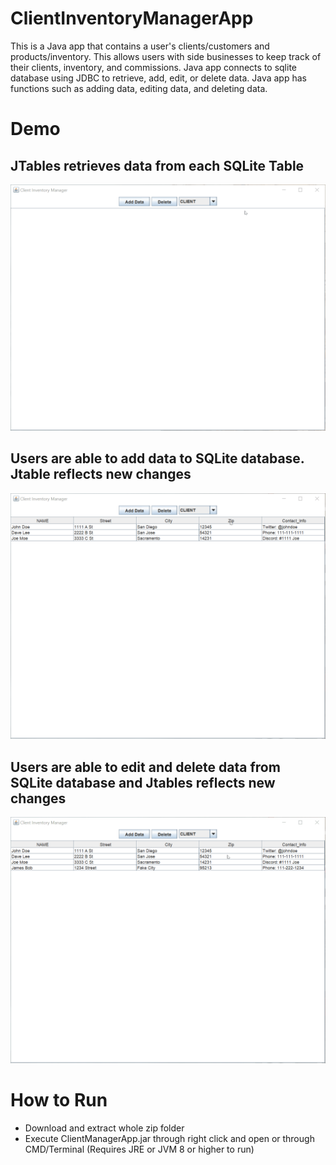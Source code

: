 # ClientInventoryManagerApp
This is a Java app that contains a user's clients/customers and products/inventory. 
This allows users with side businesses to keep track of their clients, inventory, and commissions.
Java app connects to sqlite database using JDBC to retrieve, add, edit, or delete data.
Java app has functions such as adding data, editing data, and deleting data. 



# Demo

## JTables retrieves data from each SQLite Table
![JTables](/images/GetTable.gif)

## Users are able to add data to SQLite database. Jtable reflects new changes
![Add Data](/images/AddData.gif)

## Users are able to edit and delete data from SQLite database and Jtables reflects new changes
![Edit/Delete](/images/EditDelete.gif)

# How to Run
* Download and extract whole zip folder
* Execute ClientManagerApp.jar through right click and open or through CMD/Terminal (Requires JRE or JVM 8 or higher to run)
